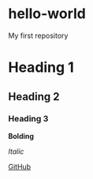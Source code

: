 # hello-world
My first repository
# Heading 1
## Heading 2
### Heading 3

**Bolding**

*Italic*

[GitHub](https://github.com/)
